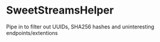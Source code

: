 # SweetStreamsHelper

Pipe in to filter out UUIDs, SHA256 hashes and uninteresting endpoints/extentions
